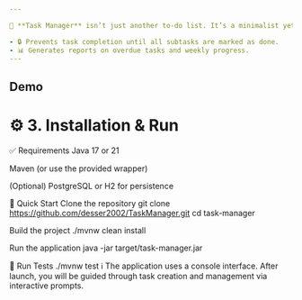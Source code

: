 ```yaml
---

🎯 **Task Manager** isn’t just another to-do list. It’s a minimalist yet powerful console application for managing complex dependencies between tasks and subtasks. Perfect for technical projects where one task blocks the completion of others.

- 🔒 Prevents task completion until all subtasks are marked as done. 
- 📊 Generates reports on overdue tasks and weekly progress.
---
```

Demo 
---
# ⚙️ 3. Installation & Run
✅ Requirements
Java 17 or 21

Maven (or use the provided wrapper)

(Optional) PostgreSQL or H2 for persistence

🚀 Quick Start
Clone the repository
git clone https://github.com/desser2002/TaskManager.git
cd task-manager

Build the project
./mvnw clean install

Run the application
java -jar target/task-manager.jar

🧪 Run Tests
./mvnw test
ℹ️ The application uses a console interface. After launch, you will be guided through task creation and management via interactive prompts.

